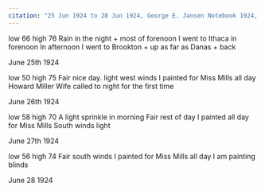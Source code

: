 ```yaml
---
citation: "25 Jun 1924 to 28 Jun 1924, George E. Jansen Notebook 1924, Tompkins County History Center."
---
```


low 66 high 76  Rain in the night + most of forenoon  I went to Ithaca in forenoon  In afternoon I went to Brookton + up as far as Danas + back

June 25th 1924

low 50 high 75  Fair nice day. light west winds  I painted for Miss Mills all day  Howard Miller Wife called to night for the first time

June 26th 1924

low 58 high 70  A light sprinkle in morning  Fair rest of day  I painted all day for Miss Mills  South winds light

June 27th 1924

low 56 high 74  Fair south winds  I painted for Miss Mills all day  I am painting blinds

June 28 1924

